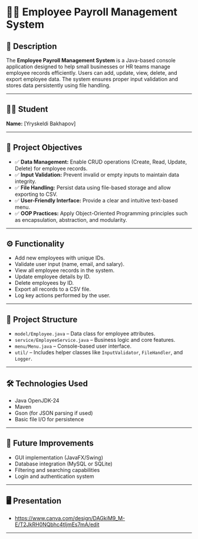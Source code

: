 # 🧑‍💼 Employee Payroll Management System

## 📌 Description
The **Employee Payroll Management System** is a Java-based console application designed to help small businesses or HR teams manage employee records efficiently. Users can add, update, view, delete, and export employee data. The system ensures proper input validation and stores data persistently using file handling.

---

## 👨‍🎓 Student
**Name:** [Yryskeldi Bakhapov]  

---

## 🎯 Project Objectives

- ✅ **Data Management:** Enable CRUD operations (Create, Read, Update, Delete) for employee records.
- ✅ **Input Validation:** Prevent invalid or empty inputs to maintain data integrity.
- ✅ **File Handling:** Persist data using file-based storage and allow exporting to CSV.
- ✅ **User-Friendly Interface:** Provide a clear and intuitive text-based menu.
- ✅ **OOP Practices:** Apply Object-Oriented Programming principles such as encapsulation, abstraction, and modularity.

---

## ⚙️ Functionality

- Add new employees with unique IDs.
- Validate user input (name, email, and salary).
- View all employee records in the system.
- Update employee details by ID.
- Delete employees by ID.
- Export all records to a CSV file.
- Log key actions performed by the user.

---

## 📁 Project Structure

- `model/Employee.java` – Data class for employee attributes.
- `service/EmployeeService.java` – Business logic and core features.
- `menu/Menu.java` – Console-based user interface.
- `util/` – Includes helper classes like `InputValidator`, `FileHandler`, and `Logger`.

---

## 🛠️ Technologies Used

- Java OpenJDK-24
- Maven
- Gson (for JSON parsing if used)
- Basic file I/O for persistence

---

## 🚀 Future Improvements

- GUI implementation (JavaFX/Swing)
- Database integration (MySQL or SQLite)
- Filtering and searching capabilities
- Login and authentication system

---

## 🖥️ Presentation
- https://www.canva.com/design/DAGkiM9_M-E/T2JkRH0NQbhc4tIjmEs7mA/edit

---
